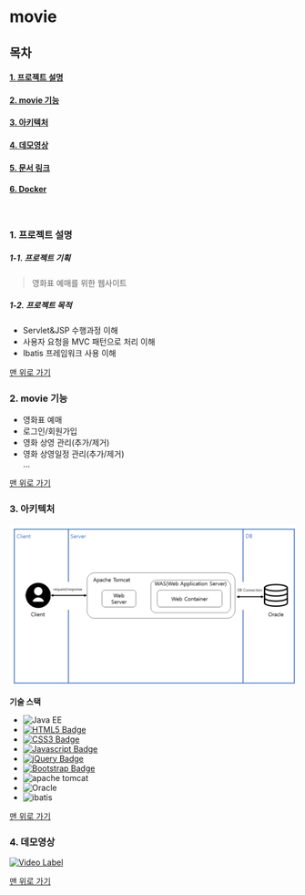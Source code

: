 <a name="top">
  
# movie
  
</a>

## 목차
#### [1. 프로젝트 설명](#about_project)
#### [2. movie 기능](#functions)
#### [3. 아키텍처](#architecture)
#### [4. 데모영상](#demo_video)
#### [5. 문서 링크](#docs_link)
#### [6. Docker](#docker)

<br/>

<a name="about_project">  
  
### 1. 프로젝트 설명
  
</a>

##### 1-1. 프로젝트 기획

 > 영화표 예매를 위한 웹사이트

##### 1-2. 프로젝트 목적
 - Servlet&JSP 수행과정 이해
 - 사용자 요청을 MVC 패턴으로 처리 이해
 - Ibatis 프레임워크 사용 이해


[맨 위로 가기](#top)


<a name="about_project">  
  
### 2. movie 기능
  
</a>

 - 영화표 예매
 - 로그인/회원가입
 - 영화 상영 관리(추가/제거)
 - 영화 상영일정 관리(추가/제거)  
...
  
[맨 위로 가기](#top)
</br>

<a name="about_project">  
  
### 3. 아키텍처
  
</a>

![Architecture](images/Architecture.png)  

**기술 스택**
* ![Java EE](https://img.shields.io/badge/java-15-white)
* [![HTML5 Badge](https://img.shields.io/badge/HTML5-E34F26?style=flat&logo=HTML5&logoColor=FFFFFF)](https://en.wikipedia.org/wiki/HTML5)
* [![CSS3 Badge](https://img.shields.io/badge/CSS3-1572B6?style=flat&logo=CSS3&logoColor=FFFFFF)](https://en.wikipedia.org/wiki/CSS)
* [![Javascript Badge](https://img.shields.io/badge/JS-F7DF1E?style=flat&logo=JavaScript&logoColor=FFFFFF)](https://developer.mozilla.org/en-US/docs/Web/JavaScript)
* [![jQuery Badge](https://img.shields.io/badge/jQuery3.3-0769AD?style=flat&logo=jQuery&logoColor=FFFFFF)](https://jquery.com/)
* [![Bootstrap Badge](https://img.shields.io/badge/Boostrap4.1-7952B3?style=flat&logo=Bootstrap&logoColor=FFFFFF)](https://getbootstrap.com/)
* ![apache tomcat](https://img.shields.io/badge/apache%20tomcat-9.0.56-white)
* ![Oracle](https://img.shields.io/badge/oracle-19c-white)
* ![ibatis](https://img.shields.io/badge/ibatis-2.3.4-white)
  
[맨 위로 가기](#top)
</br>

<a name="about_project">  
  
### 4. 데모영상
  
</a>

[![Video Label](http://img.youtube.com/vi/Y2TWfRUFJyc/0.jpg)](https://youtu.be/Y2TWfRUFJyc)


[맨 위로 가기](#top)
</br>
